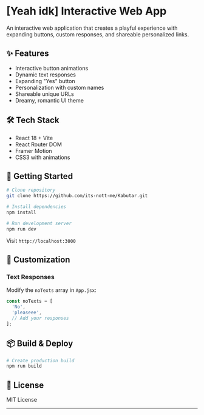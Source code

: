 # [Yeah idk] Interactive Web App 

An interactive web application that creates a playful experience with expanding buttons, custom responses, and shareable personalized links.

## ✨ Features

- Interactive button animations
- Dynamic text responses
- Expanding "Yes" button
- Personalization with custom names
- Shareable unique URLs
- Dreamy, romantic UI theme

## 🛠 Tech Stack

- React 18 + Vite
- React Router DOM
- Framer Motion
- CSS3 with animations

## 🚀 Getting Started

```bash
# Clone repository
git clone https://github.com/its-nott-me/Kabutar.git

# Install dependencies
npm install

# Run development server
npm run dev
```

Visit `http://localhost:3000`

## 🎨 Customization

### Text Responses
Modify the `noTexts` array in `App.jsx`:
```javascript
const noTexts = [
  'No',
  'pleaseee',
  // Add your responses
];
```

## 📦 Build & Deploy

```bash
# Create production build
npm run build
```

## 📝 License

MIT License

---